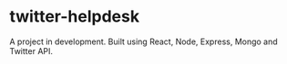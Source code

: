 # twitter-helpdesk
A project in development. Built using React, Node, Express, Mongo and Twitter API.
